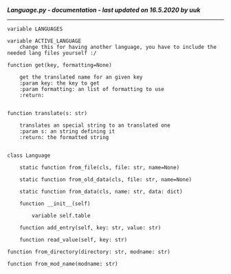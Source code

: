 ***Language.py - documentation - last updated on 16.5.2020 by uuk***
___

    variable LANGUAGES

    variable ACTIVE_LANGUAGE
        change this for having another language, you have to include the needed lang files yourself :/

    function get(key, formatting=None)
        
        get the translated name for an given key
        :param key: the key to get
        :param formatting: an list of formatting to use
        :return:


    function translate(s: str)
        
        translates an special string to an translated one
        :param s: an string defining it
        :return: the formatted string


    class Language

        static function from_file(cls, file: str, name=None)

        static function from_old_data(cls, file: str, name=None)

        static function from_data(cls, name: str, data: dict)

        function __init__(self)

            variable self.table

        function add_entry(self, key: str, value: str)

        function read_value(self, key: str)

    function from_directory(directory: str, modname: str)

    function from_mod_name(modname: str)